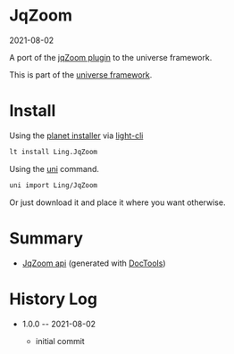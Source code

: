 JqZoom
===========
2021-08-02



A port of the [jqZoom plugin](https://www.mindat.org/js/jqzoom_v2.2/) to the universe framework.


This is part of the [universe framework](https://github.com/karayabin/universe-snapshot).


Install
==========

Using the [planet installer](https://github.com/lingtalfi/Light_PlanetInstaller) via [light-cli](https://github.com/lingtalfi/Light_Cli)
```bash
lt install Ling.JqZoom
```

Using the [uni](https://github.com/lingtalfi/universe-naive-importer) command.
```bash
uni import Ling/JqZoom
```

Or just download it and place it where you want otherwise.






Summary
===========
- [JqZoom api](https://github.com/lingtalfi/JqZoom/blob/master/doc/api/Ling/JqZoom.md) (generated with [DocTools](https://github.com/lingtalfi/DocTools))






History Log
=============

- 1.0.0 -- 2021-08-02

    - initial commit